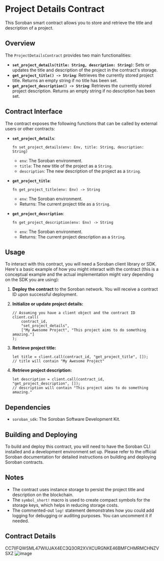 # Project Details Contract

This Soroban smart contract allows you to store and retrieve the title and description of a project.

## Overview

The `ProjectDetailsContract` provides two main functionalities:

-   **`set_project_details(title: String, description: String)`**: Sets or updates the title and description of the project in the contract's storage.
-   **`get_project_title() -> String`**: Retrieves the currently stored project title. Returns an empty string if no title has been set.
-   **`get_project_description() -> String`**: Retrieves the currently stored project description. Returns an empty string if no description has been set.

## Contract Interface

The contract exposes the following functions that can be called by external users or other contracts:

-   **`set_project_details`**:
    ```
    fn set_project_details(env: Env, title: String, description: String)
    ```
    -   `env`: The Soroban environment.
    -   `title`: The new title of the project as a `String`.
    -   `description`: The new description of the project as a `String`.

-   **`get_project_title`**:
    ```
    fn get_project_title(env: Env) -> String
    ```
    -   `env`: The Soroban environment.
    -   Returns: The current project title as a `String`.

-   **`get_project_description`**:
    ```
    fn get_project_description(env: Env) -> String
    ```
    -   `env`: The Soroban environment.
    -   Returns: The current project description as a `String`.

## Usage

To interact with this contract, you will need a Soroban client library or SDK. Here's a basic example of how you might interact with the contract (this is a conceptual example and the actual implementation might vary depending on the SDK you are using):

1.  **Deploy the contract** to the Soroban network. You will receive a contract ID upon successful deployment.

2.  **Initialize or update project details:**
    ```
    // Assuming you have a client object and the contract ID
    client.call(
        contract_id,
        "set_project_details",
        ["My Awesome Project", "This project aims to do something amazing."]
    );
    ```

3.  **Retrieve project title:**
    ```
    let title = client.call(contract_id, "get_project_title", []);
    // title will contain "My Awesome Project"
    ```

4.  **Retrieve project description:**
    ```
    let description = client.call(contract_id, "get_project_description", []);
    // description will contain "This project aims to do something amazing."
    ```

## Dependencies

-   `soroban_sdk`: The Soroban Software Development Kit.

## Building and Deploying

To build and deploy this contract, you will need to have the Soroban CLI installed and a development environment set up. Please refer to the official Soroban documentation for detailed instructions on building and deploying Soroban contracts.

## Notes

-   The contract uses instance storage to persist the project title and description on the blockchain.
-   The `symbol_short!` macro is used to create compact symbols for the storage keys, which helps in reducing storage costs.
-   The commented-out `log!` statement demonstrates how you could add logging for debugging or auditing purposes. You can uncomment it if needed.

## Contract Details
CC7IIFQWSML47WIUJAX4EC3Q3OR2XVXCURGNKE46BMFCHMRMCHNZVSXZ
![image](https://github.com/user-attachments/assets/9b9b5b89-8db6-4b25-b7a8-a0d88115e4f3)
